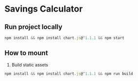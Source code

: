 # Savings Calculator

## Run project locally
```js
npm install && npm install chart.js@^1.1.1 && npm start
```

## How to mount

1. Build static assets
```js 
npm install && npm install chart.js@^1.1.1 && npm run build
```